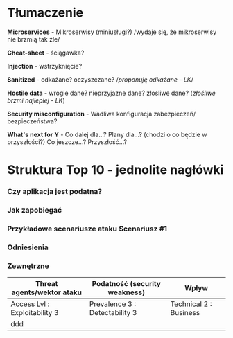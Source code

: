 # Tłumaczenie

**Microservices** - Mikroserwisy (miniusługi?)  /wydaje się, że mikroserwisy nie brzmią tak źle/

**Cheat-sheet** - ściągawka?

**Injection** - wstrzyknięcie?

**Sanitized** - odkażane? oczyszczane? /*proponuję odkażane - LK*/

**Hostile data** - wrogie dane? nieprzyjazne dane? złośliwe dane? (*złośliwe brzmi najlepiej - LK*)

**Security misconfiguration** - Wadliwa konfiguracja zabezpieczeń/ bezpieczeństwa?

**What's next for Y** - Co dalej dla...? Plany dla...? (chodzi o co będzie w przyszłości?) Co jeszcze...? Przyszłość...?

# Struktura Top 10 - jednolite nagłówki

### Czy aplikacja jest podatna?
### Jak zapobiegać
### Przykładowe scenariusze ataku **Scenariusz #1**
### Odniesienia
### Zewnętrzne

| Threat agents/wektor ataku | Podatność (security weakness)           | Wpływ               |
| -- | -- | -- |
| Access Lvl : Exploitability 3 | Prevalence 3 : Detectability 3 | Technical 2 : Business |
| ddd |
